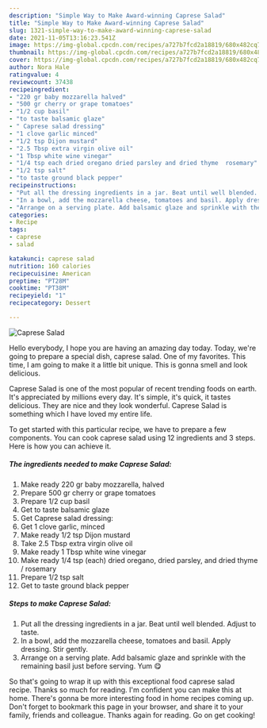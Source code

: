 ```yaml
---
description: "Simple Way to Make Award-winning Caprese Salad"
title: "Simple Way to Make Award-winning Caprese Salad"
slug: 1321-simple-way-to-make-award-winning-caprese-salad
date: 2021-11-05T13:16:23.541Z
image: https://img-global.cpcdn.com/recipes/a727b7fcd2a18819/680x482cq70/caprese-salad-recipe-main-photo.jpg
thumbnail: https://img-global.cpcdn.com/recipes/a727b7fcd2a18819/680x482cq70/caprese-salad-recipe-main-photo.jpg
cover: https://img-global.cpcdn.com/recipes/a727b7fcd2a18819/680x482cq70/caprese-salad-recipe-main-photo.jpg
author: Nora Hale
ratingvalue: 4
reviewcount: 37438
recipeingredient:
- "220 gr baby mozzarella halved"
- "500 gr cherry or grape tomatoes"
- "1/2 cup basil"
- "to taste balsamic glaze"
- " Caprese salad dressing"
- "1 clove garlic minced"
- "1/2 tsp Dijon mustard"
- "2.5 Tbsp extra virgin olive oil"
- "1 Tbsp white wine vinegar"
- "1/4 tsp each dried oregano dried parsley and dried thyme  rosemary"
- "1/2 tsp salt"
- "to taste ground black pepper"
recipeinstructions:
- "Put all the dressing ingredients in a jar. Beat until well blended. Adjust to taste."
- "In a bowl, add the mozzarella cheese, tomatoes and basil. Apply dressing. Stir gently."
- "Arrange on a serving plate. Add balsamic glaze and sprinkle with the remaining basil just before serving. Yum 😋"
categories:
- Recipe
tags:
- caprese
- salad

katakunci: caprese salad 
nutrition: 160 calories
recipecuisine: American
preptime: "PT28M"
cooktime: "PT38M"
recipeyield: "1"
recipecategory: Dessert

---
```



![Caprese Salad](https://img-global.cpcdn.com/recipes/a727b7fcd2a18819/680x482cq70/caprese-salad-recipe-main-photo.jpg)

Hello everybody, I hope you are having an amazing day today. Today, we're going to prepare a special dish, caprese salad. One of my favorites. This time, I am going to make it a little bit unique. This is gonna smell and look delicious.

Caprese Salad is one of the most popular of recent trending foods on earth. It's appreciated by millions every day. It's simple, it's quick, it tastes delicious. They are nice and they look wonderful. Caprese Salad is something which I have loved my entire life.




To get started with this particular recipe, we have to prepare a few components. You can cook caprese salad using 12 ingredients and 3 steps. Here is how you can achieve it.

<!--inarticleads1-->

##### The ingredients needed to make Caprese Salad:

1. Make ready 220 gr baby mozzarella, halved
1. Prepare 500 gr cherry or grape tomatoes
1. Prepare 1/2 cup basil
1. Get to taste balsamic glaze
1. Get  Caprese salad dressing:
1. Get 1 clove garlic, minced
1. Make ready 1/2 tsp Dijon mustard
1. Take 2.5 Tbsp extra virgin olive oil
1. Make ready 1 Tbsp white wine vinegar
1. Make ready 1/4 tsp (each) dried oregano, dried parsley, and dried thyme / rosemary
1. Prepare 1/2 tsp salt
1. Get to taste ground black pepper




<!--inarticleads2-->

##### Steps to make Caprese Salad:

1. Put all the dressing ingredients in a jar. Beat until well blended. Adjust to taste.
1. In a bowl, add the mozzarella cheese, tomatoes and basil. Apply dressing. Stir gently.
1. Arrange on a serving plate. Add balsamic glaze and sprinkle with the remaining basil just before serving. Yum 😋




So that's going to wrap it up with this exceptional food caprese salad recipe. Thanks so much for reading. I'm confident you can make this at home. There's gonna be more interesting food in home recipes coming up. Don't forget to bookmark this page in your browser, and share it to your family, friends and colleague. Thanks again for reading. Go on get cooking!

